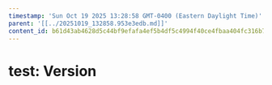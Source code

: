 ```yaml
---
timestamp: 'Sun Oct 19 2025 13:28:58 GMT-0400 (Eastern Daylight Time)'
parent: '[[../20251019_132858.953e3edb.md]]'
content_id: b61d43ab4628d5c44bf9efafa4ef5b4df5c4994f40ce4fbaa404fc316b7033c2
---
```


# test: Version
